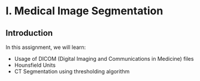 # I. Medical Image Segmentation
## Introduction
In this assignment, we will learn:

- Usage of DICOM (Digital Imaging and Communications in Medicine) files
- Hounsfield Units
- CT Segmentation using thresholding algorithm

